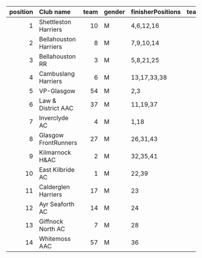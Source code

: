 |   position | Club name             |   team | gender   | finisherPositions   |   teamPoints |   penaltyPoints |   totalPoints |   totalFinishers | Website                                    |
|-----------:|:----------------------|-------:|:---------|:--------------------|-------------:|----------------:|--------------:|-----------------:|:-------------------------------------------|
|          1 | Shettleston Harriers  |     10 | M        | 4,6,12,16           |           38 |               0 |            38 |                6 | http://shettlestonharriers.org.uk/         |
|          2 | Bellahouston Harriers |      8 | M        | 7,9,10,14           |           40 |               0 |            40 |                8 | http://www.bellahoustonharriers.co.uk/     |
|          3 | Bellahouston RR       |      3 | M        | 5,8,21,25           |           59 |               0 |            59 |                6 | https://www.bellahoustonroadrunners.co.uk/ |
|          4 | Cambuslang Harriers   |      6 | M        | 13,17,33,38         |          101 |               0 |           101 |                4 | https://cambuslangharriers.org/            |
|          5 | VP-Glasgow            |     54 | M        | 2,3                 |            5 |             106 |           111 |                2 | https://www.vp-glasgow.com                 |
|          6 | Law & District AAC    |     37 | M        | 11,19,37            |           67 |              53 |           120 |                3 | http://www.lawaac.co.uk/                   |
|          7 | Inverclyde AC         |      4 | M        | 1,18                |           19 |             106 |           125 |                2 | https://www.inverclydeac.org/              |
|          8 | Glasgow FrontRunners  |     27 | M        | 26,31,43            |          100 |              53 |           153 |                3 | https://www.glasgowfrontrunners.org/       |
|          9 | Kilmarnock H&AC       |      2 | M        | 32,35,41            |          108 |              53 |           161 |                3 | http://www.kilmarnockharriers.com/         |
|         10 | East Kilbride AC      |      1 | M        | 22,39               |           61 |             106 |           167 |                2 | http://www.ekac.org.uk/                    |
|         11 | Calderglen Harriers   |     17 | M        | 23                  |           23 |             159 |           182 |                1 | http://www.calderglenharriers.org.uk/      |
|         12 | Ayr Seaforth AC       |     14 | M        | 24                  |           24 |             159 |           183 |                1 | https://www.ayrseaforth.co.uk/             |
|         13 | Giffnock North AC     |      7 | M        | 28                  |           28 |             159 |           187 |                1 | https://www.giffnocknorth.co.uk/           |
|         14 | Whitemoss AAC         |     57 | M        | 36                  |           36 |             159 |           195 |                1 | https://whitemossaac.co.uk/                |